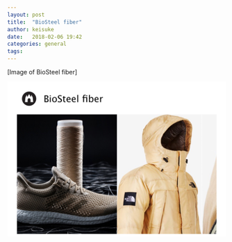 ```yaml
---
layout: post
title:  "BioSteel fiber"
author: keisuke
date:   2018-02-06 19:42
categories: general
tags:
---
```


[Image of BioSteel fiber]

![Image of BioSteel fiber](/images/biosteel_fiber.jpeg)
